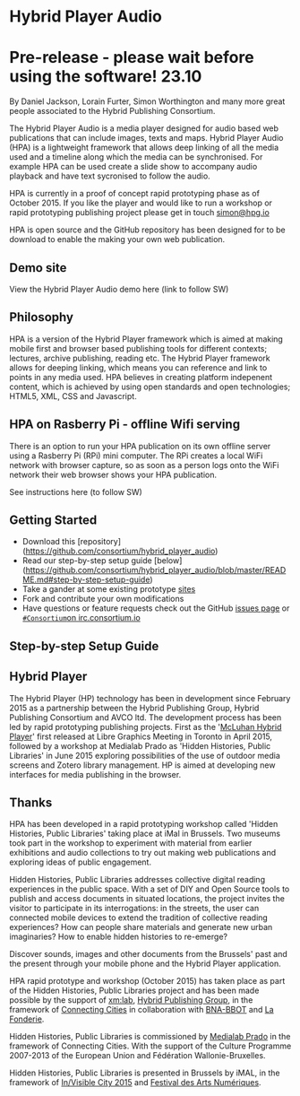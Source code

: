 # Hybrid Player Audio

# Pre-release - please wait before using the software! 23.10

By Daniel Jackson, Lorain Furter, Simon Worthington and many more great people associated to the Hybrid Publishing Consortium.

The Hybrid Player Audio is a media player designed for audio based web publications that can include images, texts and maps. Hybrid Player Audio (HPA) is a lightweight framework that allows deep linking of all the media used and a timeline along which the media can be synchronised. For example HPA can be used create a slide show to accompany audio playback and have text sycronised to follow the audio. 

HPA is currently in a proof of concept rapid prototyping phase as of October 2015. If you like the player and would like to run a workshop or rapid prototyping publishing project please get in touch simon@hpg.io

HPA is open source and the GitHub repository has been designed for to be download to enable the making your own web publication.

## Demo site

View the Hybrid Player Audio demo here (link to follow SW)

## Philosophy

HPA is a version of the Hybrid Player framework which is aimed at making mobile first and browser based publishing tools for different contexts; lectures, archive publishing, reading etc. The Hybrid Player framework allows for deeping linking, which means you can reference and link to points in any media used. HPA believes in creating platform indepenent content, which is achieved by using open standards and open technologies; HTML5, XML, CSS and Javascript.

## HPA on Rasberry Pi - offline Wifi serving

There is an option to run your HPA publication on its own offline server using a Rasberry Pi (RPi) mini computer. The RPi creates a local WiFi network with browser capture, so as soon as a person logs onto the WiFi network their web browser shows your HPA publication.

See instructions here (to follow SW)

## Getting Started

* Download this [repository] (https://github.com/consortium/hybrid_player_audio)
* Read our step-by-step setup guide [below] (https://github.com/consortium/hybrid_player_audio/blob/master/README.md#step-by-step-setup-guide)
* Take a gander at some existing prototype [sites](https://github.com/consortium/hybrid_player_audio/wiki/Sites)
* Fork and contribute your own modifications
* Have questions or feature requests check out the GitHub [issues page](https://github.com/consortium/hybrid_player_audio/issues) or [`#Consortium`on irc.consortium.io](https://irc.consortium.io/luser/?channels=Consortium)

## Step-by-step Setup Guide



## Hybrid Player 

The Hybrid Player (HP) technology has been in development since February 2015 as a partnership between the Hybrid Publishing Group, Hybrid Publishing Consortium and AVCO ltd. The development process has been led by rapid prototyping publishing projects. First as the '[McLuhan Hybrid Player](https://mcluhan.consortium.io/)' first released at Libre Graphics Meeting in Toronto in April 2015, followed by a workshop at Medialab Prado as 'Hidden Histories, Public Libraries' in June 2015 exploring possibilities of the use of outdoor media screens and Zotero library management. HP is aimed at developing new interfaces for media publishing in the browser.

## Thanks

HPA has been developed in a rapid prototyping workshop called 'Hidden Histories, Public Libraries' taking place at iMal in Brussels. Two museums took part in the workshop to experiment with material from earlier exhibitions and audio collections to try out making web publications and exploring ideas of public engagement.

Hidden Histories, Public Libraries addresses collective digital reading experiences in the public space. With a set of DIY and Open Source tools to publish and access documents in situated locations, the project invites the visitor to participate in its interrogations: in the streets, the user can connected mobile devices to extend the tradition of collective reading experiences? How can people share materials and generate new urban imaginaries? How to enable hidden histories to re-emerge?

Discover sounds, images and other documents from the Brussels' past and the present through your mobile phone and the Hybrid Player application.

HPA rapid prototype and workshop (October 2015) has taken place as part of the Hidden Histories, Public Libraries project and has been made possible by the support of [xm:lab](http://www.xmlab.org/), [Hybrid Publishing Group](http://hpg.io/), in the framework of [Connecting Cities](http://www.imal.org/connectingcities2015) in collaboration with [BNA-BBOT](http://www.bna-bbot.be/) and [La Fonderie](http://www.lafonderie.be/).

Hidden Histories, Public Libraries is commissioned by [Medialab Prado](http://medialab-prado.es/?lang=en) in the framework of Connecting Cities.
With the support of the Culture Programme 2007-2013 of the European Union and Fédération Wallonie-Bruxelles.

Hidden Histories, Public Libraries is presented in Brussels by iMAL, in the framework of [In/Visible City 2015](http://www.connectingcities.net/city-vision/visible-city-2015) and [Festival des Arts Numériques](http://www.laquinzainenumerique.be/).
